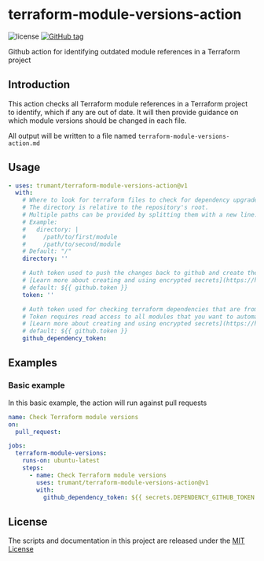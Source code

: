 # terraform-module-versions-action
![license](https://img.shields.io/github/license/trumant/terraform-module-versions-action)
[![GitHub tag](https://img.shields.io/github/tag/trumant/terraform-module-versions-action.svg)](https://github.com/trumant/terraform-module-versions-action/tags)

Github action for identifying outdated module references in a Terraform project

## Introduction

This action checks all Terraform module references in a Terraform project to
identify, which if any are out of date. It will then provide guidance on which
module versions should be changed in each file.

All output will be written to a file named `terraform-module-versions-action.md`

## Usage

<!-- start usage -->
```yaml
- uses: trumant/terraform-module-versions-action@v1
  with:
    # Where to look for terraform files to check for dependency upgrades.
    # The directory is relative to the repository's root.
    # Multiple paths can be provided by splitting them with a new line.
    # Example:
    #   directory: |
    #     /path/to/first/module
    #     /path/to/second/module
    # Default: "/"
    directory: ''

    # Auth token used to push the changes back to github and create the pull request with.
    # [Learn more about creating and using encrypted secrets](https://help.github.com/en/actions/automating-your-workflow-with-github-actions/creating-and-using-encrypted-secrets)
    # default: ${{ github.token }}
    token: ''

    # Auth token used for checking terraform dependencies that are from github repositories.
    # Token requires read access to all modules that you want to automatically check for updates
    # [Learn more about creating and using encrypted secrets](https://help.github.com/en/actions/automating-your-workflow-with-github-actions/creating-and-using-encrypted-secrets)
    # default: ${{ github.token }}
    github_dependency_token:
```
<!-- end usage -->

## Examples

### Basic example 

In this basic example, the action will run against pull requests

```yaml
name: Check Terraform module versions
on:
  pull_request:

jobs:
  terraform-module-versions:
    runs-on: ubuntu-latest
    steps:
      - name: Check Terraform module versions
        uses: trumant/terraform-module-versions-action@v1
        with:
          github_dependency_token: ${{ secrets.DEPENDENCY_GITHUB_TOKEN }}
```

## License

The scripts and documentation in this project are released under the [MIT License](LICENSE)